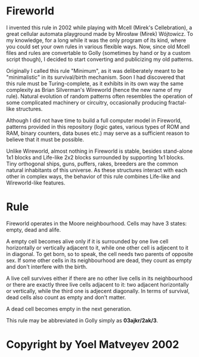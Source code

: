 # Fireworld

I invented this rule in 2002 while playing with Mcell (Mirek's Cellebration), a great cellular automata playground made by Mirosław (Mirek) Wójtowicz. To my knowledge, for a long while it was the only program of its kind, where you could set your own rules in various flexible ways. Now, since old Mcell files and rules are convertable to Golly (sometimes by hand or by a custom script though), I decided to start converting and publicizing my old patterns.

Originally I called this rule "Minimum", as it was deliberately meant to be "minimalistic" in its survival/birth mechanism. Soon I had discovered that this rule must be Turing-complete, as it exhibits in its own way the same complexity as Brian Silverman's Wireworld (hence the new name of my rule). Natural evolution of random patterns often resembles the operation of some complicated machinery or circuitry, occasionally producing fractal-like structures.

Although I did not have time to build a full computer model in Fireworld, patterns provided in this repository (logic gates, various types of ROM and RAM, binary counters, data buses etc.) may serve as a sufficient reason to believe that it must be possible.

Unlike Wireworld, almost nothing in Fireworld is stable, besides stand-alone 1x1 blocks and Life-like 2x2 blocks surrounded by supporting 1x1 blocks. Tiny orthogonal ships, guns, puffers, rakes, breeders are the common natural inhabitants of this universe. As these structures interact with each other in complex ways, the behavior of this rule combines Life-like and Wireworld-like features.

# Rule

Fireworld operates in the Moore neighbourhood. Cells may have 3 states: empty, dead and alife.

A empty cell becomes alive only if it is surrounded by one live cell horizontally or vertically adjacent to it, while one other cell is adjecent to it in diagonal. To get born, so to speak, the cell needs two parents of opposite sex. If some other cells in its neighbourhood are dead, they count as empty and don't interfere with the birth.

A live cell survives either if there are no other live cells in its neighbourhood or there are exactly three live cells adjacent to it: two adjacent horizontally or vertically, while the third one is adjecent diagonally. In terms of survival, dead cells also count as empty and don't matter.

A dead cell becomes empty in the next generation.

This rule may be abbreviated in Golly simply as **03ajkr/2ak/3**.

# Copyright by Yoel Matveyev 2002
